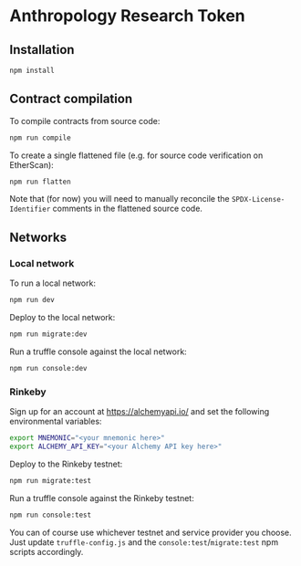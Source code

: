 # Anthropology Research Token

## Installation

```sh
npm install
```

## Contract compilation

To compile contracts from source code:

```sh
npm run compile
```

To create a single flattened file (e.g. for source code verification on EtherScan):

```sh
npm run flatten
```

Note that (for now) you will need to manually reconcile the `SPDX-License-Identifier` comments in the flattened source code.

## Networks

### Local network

To run a local network:

```sh
npm run dev
```

Deploy to the local network:

```sh
npm run migrate:dev
```

Run a truffle console against the local network:

```sh
npm run console:dev
```

### Rinkeby

Sign up for an account at https://alchemyapi.io/ and set the following environmental variables:

```sh
export MNEMONIC="<your mnemonic here>"
export ALCHEMY_API_KEY="<your Alchemy API key here>"
```

Deploy to the Rinkeby testnet:

```sh
npm run migrate:test
```

Run a truffle console against the Rinkeby testnet:

```sh
npm run console:test
```

You can of course use whichever testnet and service provider you choose. Just update `truffle-config.js` and the `console:test`/`migrate:test` npm scripts accordingly.

